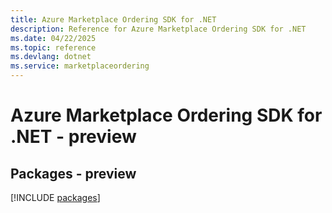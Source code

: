 ```yaml
---
title: Azure Marketplace Ordering SDK for .NET
description: Reference for Azure Marketplace Ordering SDK for .NET
ms.date: 04/22/2025
ms.topic: reference
ms.devlang: dotnet
ms.service: marketplaceordering
---
```

# Azure Marketplace Ordering SDK for .NET - preview
## Packages - preview
[!INCLUDE [packages](marketplace-ordering-index.md)]